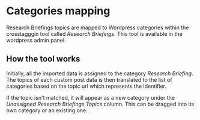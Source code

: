 # Categories mapping

Research Briefings topics are mapped to Wordpress categories within the crosstagggin tool called *Research Briefings*. This tool is available in the wordpress admin panel.

## How the tool works

Initially, all the imported data is assigned to the category *Research Briefing*. The topics of each custom post data is then translated to the list of categories based on the topic url which represents the identifier. 

If the topic isn't matched, it will appear as a new category under the _Unassigned Research Briefings Topics_ column. This can be dragged into its own category or an existing one. 

